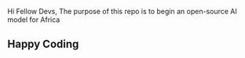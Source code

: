 Hi Fellow Devs, The purpose of this repo is to begin an open-source AI model for Africa
## Happy Coding
